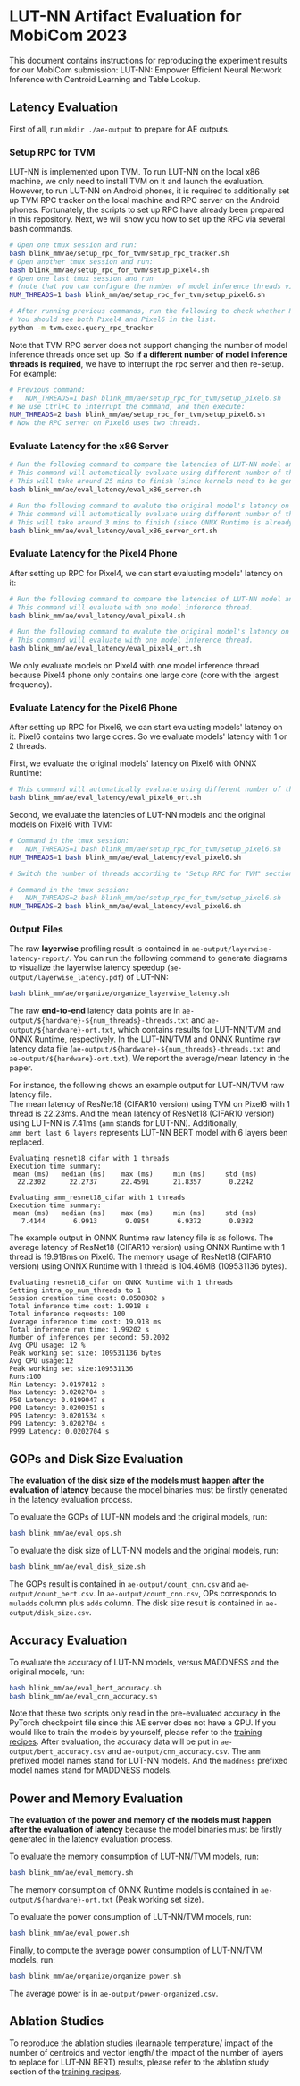 # LUT-NN Artifact Evaluation for MobiCom 2023

This document contains instructions for reproducing the experiment results
for our MobiCom submission:
LUT-NN: Empower Efficient Neural Network Inference with Centroid Learning and Table Lookup.

## Latency Evaluation

First of all, run `mkdir ./ae-output` to prepare for AE outputs.

### Setup RPC for TVM

LUT-NN is implemented upon TVM.
To run LUT-NN on the local x86 machine, we only need to install TVM on it and launch the evaluation.
However, to run LUT-NN on Android phones, it is required to additionally
set up TVM RPC tracker on the local machine and RPC server on the Android phones.
Fortunately, the scripts to set up RPC have already been prepared in this repository.
Next, we will show you how to set up the RPC via several bash commands.

```bash
# Open one tmux session and run:
bash blink_mm/ae/setup_rpc_for_tvm/setup_rpc_tracker.sh
# Open another tmux session and run:
bash blink_mm/ae/setup_rpc_for_tvm/setup_pixel4.sh
# Open one last tmux session and run
# (note that you can configure the number of model inference threads via the environment variable):
NUM_THREADS=1 bash blink_mm/ae/setup_rpc_for_tvm/setup_pixel6.sh

# After running previous commands, run the following to check whether RPC is correctly settled down or not.
# You should see both Pixel4 and Pixel6 in the list.
python -m tvm.exec.query_rpc_tracker
```

Note that TVM RPC server does not support changing the number of model inference threads once set up.
So **if a different number of model inference threads is required**, we have to interrupt the rpc server and then re-setup. For example:

```bash
# Previous command:
#   NUM_THREADS=1 bash blink_mm/ae/setup_rpc_for_tvm/setup_pixel6.sh
# We use Ctrl+C to interrupt the command, and then execute:
NUM_THREADS=2 bash blink_mm/ae/setup_rpc_for_tvm/setup_pixel6.sh
# Now the RPC server on Pixel6 uses two threads.
```

### Evaluate Latency for the x86 Server

```bash
# Run the following command to compare the latencies of LUT-NN model and the original model on x86 server with TVM.
# This command will automatically evaluate using different number of threads. 
# This will take around 25 mins to finish (since kernels need to be generated and compiled to binaries), same for the following Pixel evalution.
bash blink_mm/ae/eval_latency/eval_x86_server.sh

# Run the following command to evalute the original model's latency on x86 server with ONNX Runtime.
# This command will automatically evaluate using different number of threads.
# This will take around 3 mins to finish (since ONNX Runtime is already in binaries), same for the following Pixel evalution.
bash blink_mm/ae/eval_latency/eval_x86_server_ort.sh
```

### Evaluate Latency for the Pixel4 Phone

After setting up RPC for Pixel4, we can start evaluating models' latency on it:

```bash
# Run the following command to compare the latencies of LUT-NN model and the original model on Pixel4 with TVM.
# This command will evaluate with one model inference thread.
bash blink_mm/ae/eval_latency/eval_pixel4.sh

# Run the following command to evalute the original model's latency on Pixel4 with ONNX Runtime.
# This command will evaluate with one model inference thread.
bash blink_mm/ae/eval_latency/eval_pixel4_ort.sh
```

We only evaluate models on Pixel4 with one model inference thread
because Pixel4 phone only contains one large core (core with the largest frequency).

### Evaluate Latency for the Pixel6 Phone

After setting up RPC for Pixel6, we can start evaluating models' latency on it.
Pixel6 contains two large cores.
So we evaluate models' latency with 1 or 2 threads.

First, we evaluate the original models' latency on Pixel6 with ONNX Runtime:
```bash
# This command will automatically evaluate using different number of threads.
bash blink_mm/ae/eval_latency/eval_pixel6_ort.sh
```

Second, we evaluate the latencies of LUT-NN models and the original models on Pixel6 with TVM:

```bash
# Command in the tmux session:
#   NUM_THREADS=1 bash blink_mm/ae/setup_rpc_for_tvm/setup_pixel6.sh
NUM_THREADS=1 bash blink_mm/ae/eval_latency/eval_pixel6.sh

# Switch the number of threads according to "Setup RPC for TVM" section.

# Command in the tmux session:
#   NUM_THREADS=2 bash blink_mm/ae/setup_rpc_for_tvm/setup_pixel6.sh
NUM_THREADS=2 bash blink_mm/ae/eval_latency/eval_pixel6.sh
```

### Output Files

The raw **layerwise** profiling result is contained in `ae-output/layerwise-latency-report/`.
You can run the following command to generate diagrams to visualize the layerwise latency speedup
(`ae-output/layerwise_latency.pdf`) of LUT-NN:

```bash
bash blink_mm/ae/organize/organize_layerwise_latency.sh
```

The raw **end-to-end** latency data points are in `ae-output/${hardware}-${num_threads}-threads.txt`
and `ae-output/${hardware}-ort.txt`,
which contains results for LUT-NN/TVM and ONNX Runtime, respectively.
In the LUT-NN/TVM and ONNX Runtime raw latency data file 
(`ae-output/${hardware}-${num_threads}-threads.txt` and `ae-output/${hardware}-ort.txt`),
We report the average/mean latency in the paper.

For instance, the following shows an example output for LUT-NN/TVM raw latency file.  
The mean latency of ResNet18 (CIFAR10 version) using TVM on Pixel6 with 1 thread is 22.23ms.
And the mean latency of ResNet18 (CIFAR10 version) using LUT-NN is 7.41ms (`amm` stands for LUT-NN).
Additionally, `amm_bert_last_6_layers` represents LUT-NN BERT model with 6 layers been replaced.

```
Evaluating resnet18_cifar with 1 threads
Execution time summary:
 mean (ms)   median (ms)    max (ms)     min (ms)     std (ms)  
  22.2302      22.2737      22.4591      21.8357       0.2242   

Evaluating amm_resnet18_cifar with 1 threads
Execution time summary:
 mean (ms)   median (ms)    max (ms)     min (ms)     std (ms)  
   7.4144       6.9913       9.0854       6.9372       0.8382 
```

The example output in ONNX Runtime raw latency file is as follows.
The average latency of ResNet18 (CIFAR10 version) using ONNX Runtime with 1 thread is 19.918ms on Pixel6.
The memory usage of ResNet18 (CIFAR10 version) using ONNX Runtime with 1 thread is 104.46MB (109531136 bytes).

```
Evaluating resnet18_cifar on ONNX Runtime with 1 threads
Setting intra_op_num_threads to 1
Session creation time cost: 0.0508382 s
Total inference time cost: 1.9918 s
Total inference requests: 100
Average inference time cost: 19.918 ms
Total inference run time: 1.99202 s
Number of inferences per second: 50.2002 
Avg CPU usage: 12 %
Peak working set size: 109531136 bytes
Avg CPU usage:12
Peak working set size:109531136
Runs:100
Min Latency: 0.0197812 s
Max Latency: 0.0202704 s
P50 Latency: 0.0199047 s
P90 Latency: 0.0200251 s
P95 Latency: 0.0201534 s
P99 Latency: 0.0202704 s
P999 Latency: 0.0202704 s
```


## GOPs and Disk Size Evaluation

**The evaluation of the disk size of the models must happen after the evaluation of latency**
because the model binaries must be firstly generated in the latency evaluation process.

To evaluate the GOPs of LUT-NN models and the original models, run:

```bash
bash blink_mm/ae/eval_ops.sh
```

To evaluate the disk size of LUT-NN models and the original models, run:

```bash
bash blink_mm/ae/eval_disk_size.sh
```

The GOPs result is contained in `ae-output/count_cnn.csv` and `ae-output/count_bert.csv`.
In `ae-output/count_cnn.csv`, OPs corresponds to `muladds` column plus `adds` column.
The disk size result is contained in `ae-output/disk_size.csv`.

## Accuracy Evaluation

To evaluate the accuracy of LUT-NN models, versus MADDNESS and the original models, run:

```bash
bash blink_mm/ae/eval_bert_accuracy.sh
bash blink_mm/ae/eval_cnn_accuracy.sh
```

Note that these two scripts only read in the pre-evaluated accuracy in the PyTorch checkpoint file
since this AE server does not have a GPU.
If you would like to train the models by yourself, please refer to the [training recipes](training_recipes.md).
After evaluation, the accuracy data will be put in `ae-output/bert_accuracy.csv` and `ae-output/cnn_accuracy.csv`.
The `amm` prefixed model names stand for LUT-NN models.
And the `maddness` prefixed model names stand for MADDNESS models.

## Power and Memory Evaluation

**The evaluation of the power and memory of the models must happen after the evaluation of latency**
because the model binaries must be firstly generated in the latency evaluation process.

To evaluate the memory consumption of LUT-NN/TVM models, run:

```bash
bash blink_mm/ae/eval_memory.sh
```

The memory consumption of ONNX Runtime models is contained in `ae-output/${hardware}-ort.txt`
(Peak working set size).

To evaluate the power consumption of LUT-NN/TVM models, run:

```bash
bash blink_mm/ae/eval_power.sh
```

Finally, to compute the average power consumption of LUT-NN/TVM models, run:

```bash
bash blink_mm/ae/organize/organize_power.sh
```

The average power is in `ae-output/power-organized.csv`.

## Ablation Studies

To reproduce the ablation studies
(learnable temperature/
impact of the number of centroids and vector length/
the impact of the number of layers to replace for LUT-NN BERT)
results, please refer to the ablation study section of
the [training recipes](training_recipes.md).